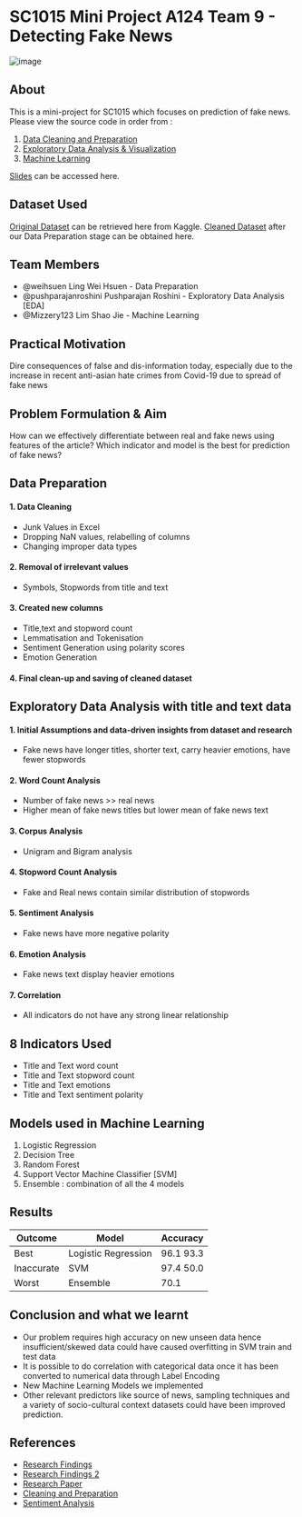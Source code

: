 # SC1015 Mini Project A124 Team 9 - Detecting Fake News
![image](https://user-images.githubusercontent.com/41039452/233805482-b8e6ebb2-7c03-4af3-900e-36abadd03517.png)

## About 
This is a mini-project for SC1015 which focuses on prediction of fake news. Please view the source code in order from : 
1. [Data Cleaning and Preparation](https://github.com/Mizzery123/Mini-Project/blob/main/Notebooks/Data%20Cleaning.ipynb)
2. [Exploratory Data Analysis & Visualization](https://github.com/Mizzery123/Mini-Project/blob/main/Notebooks/Exploratory%20Data%20Analysis%20%26%20Visualization.ipynb)
3. [Machine Learning](https://github.com/Mizzery123/Mini-Project/blob/main/Notebooks/Machine%20Learning.ipynb)

[Slides](https://github.com/Mizzery123/Mini-Project/blob/main/Slides/dsai%20slides%20team%209%20pdf%20updated.pdf) can be accessed here.
   
  
## Dataset Used
 [Original Dataset](https://www.kaggle.com/datasets/saurabhshahane/fake-news-classification) can be retrieved here from Kaggle.
 [Cleaned Dataset](https://github.com/Mizzery123/Mini-Project/tree/main/Dataset) after our Data Preparation stage can be obtained here.


## Team Members 
- @weihsuen Ling Wei Hsuen - Data Preparation 
- @pushparajanroshini Pushparajan Roshini - Exploratory Data Analysis [EDA]
- @Mizzery123 Lim Shao Jie - Machine Learning 

## Practical Motivation
Dire consequences of false and dis-information today, especially due to the increase in recent anti-asian hate crimes from Covid-19 due to spread of fake news

## Problem Formulation & Aim
How can we effectively differentiate between real and fake news using features of the article?
Which indicator and model is the best for prediction of fake news?

## Data Preparation
#### 1. Data Cleaning 
- Junk Values in Excel 
- Dropping NaN values, relabelling of columns 
- Changing improper data types 
#### 2. Removal of irrelevant values 
- Symbols, Stopwords from title and text 
#### 3. Created new columns 
- Title,text and stopword count
- Lemmatisation and Tokenisation 
- Sentiment Generation using polarity scores 
- Emotion Generation 
#### 4. Final clean-up and saving of cleaned dataset

## Exploratory Data Analysis with title and text data
#### 1. Initial Assumptions and data-driven insights from dataset and research 
- Fake news have longer titles, shorter text, carry heavier emotions, have fewer stopwords 
#### 2. Word Count Analysis 
- Number of fake news >> real news 
- Higher mean of fake news titles but lower mean of fake news text
#### 3. Corpus Analysis 
- Unigram and Bigram analysis 
#### 4. Stopword Count Analysis
- Fake and Real news contain similar distribution of stopwords
#### 5. Sentiment Analysis
- Fake news have more negative polarity
#### 6. Emotion Analysis
- Fake news text display heavier emotions
#### 7. Correlation
- All indicators do not have any strong linear relationship

## 8 Indicators Used 
- Title and Text word count 
- Title and Text stopword count
- Title and Text emotions
- Title and Text sentiment polarity

##  Models used in Machine Learning
1. Logistic Regression
2. Decision Tree
3. Random Forest
4. Support Vector Machine Classifier [SVM]
5. Ensemble : combination of all the 4 models

##  Results
| Outcome    | Model            | Accuracy  |
| ---------- | --------------------- | --------- |
| Best       | Logistic Regression   | 96.1  93.3|
| Inaccurate | SVM                   | 97.4  50.0|
| Worst      | Ensemble              | 70.1      |


## Conclusion and what we learnt 
- Our problem requires high accuracy on new unseen data hence insufficient/skewed data could have caused overfitting in SVM train and test data 
- It is possible to do correlation with categorical data once it has been converted to numerical data through Label Encoding
- New Machine Learning Models we implemented
- Other relevant predictors like source of news, sampling techniques and a variety of socio-cultural context datasets could have been improved prediction.

## References 
- [Research Findings](https://arxiv.org/pdf/1703.09398.pdf)
- [Research Findings 2](https://towardsdatascience.com/fake-news-detector-with-deep-learning-approach-part-i-eda-757f5c052)
- [Research Paper](https://dr.ntu.edu.sg/bitstream/10356/147544/2/FYP%20-%20Elbert%20Widjaja%20-%20Fake%20News%20Detection%20using%20Social%20Media%20Data.pdf) 
- [Cleaning and Preparation](https://www.dataquest.io/blog/how-to-clean-and-prepare-your-data-for-analysis/)
- [Sentiment Analysis](https://www.kirenz.com/post/2021-12-11-text-mining-and-sentiment-analysis-with-nltk-and-pandas-in-python/text-mining-and-sentiment-analysis-with-nltk-and-pandas-in-python/1)

